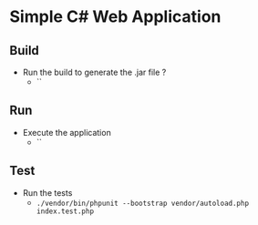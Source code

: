 # Simple C# Web Application

## Build 
- Run the build to generate the .jar file ?
  - ``
  
## Run
- Execute the application 
  - ``

## Test
- Run the tests
  - `./vendor/bin/phpunit --bootstrap vendor/autoload.php index.test.php`
